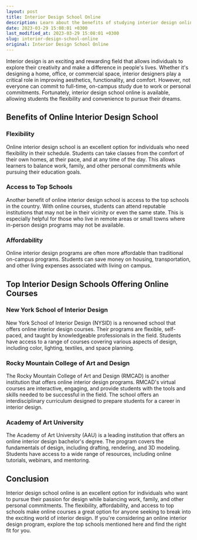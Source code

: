 ```yaml
---
layout: post
title: Interior Design School Online
description: Learn about the benefits of studying interior design online and the top interior design schools offering online courses.
date: 2023-03-29 15:08:01 +0300
last_modified_at: 2023-03-29 15:08:01 +0300
slug: interior-design-school-online
original: Interior Design School Online
---
```


Interior design is an exciting and rewarding field that allows individuals to explore their creativity and make a difference in people's lives. Whether it's designing a home, office, or commercial space, interior designers play a critical role in improving aesthetics, functionality, and comfort. However, not everyone can commit to full-time, on-campus study due to work or personal commitments. Fortunately, interior design school online is available, allowing students the flexibility and convenience to pursue their dreams.

## Benefits of Online Interior Design School

### Flexibility

Online interior design school is an excellent option for individuals who need flexibility in their schedule. Students can take classes from the comfort of their own homes, at their pace, and at any time of the day. This allows learners to balance work, family, and other personal commitments while pursuing their education goals.

### Access to Top Schools

Another benefit of online interior design school is access to the top schools in the country. With online courses, students can attend reputable institutions that may not be in their vicinity or even the same state. This is especially helpful for those who live in remote areas or small towns where in-person design programs may not be available.

### Affordability

Online interior design programs are often more affordable than traditional on-campus programs. Students can save money on housing, transportation, and other living expenses associated with living on campus.

## Top Interior Design Schools Offering Online Courses

### New York School of Interior Design

New York School of Interior Design (NYSID) is a renowned school that offers online interior design courses. Their programs are flexible, self-paced, and taught by knowledgeable professionals in the field. Students have access to a range of courses covering various aspects of design, including color, lighting, textiles, and space planning.

### Rocky Mountain College of Art and Design

The Rocky Mountain College of Art and Design (RMCAD) is another institution that offers online interior design programs. RMCAD's virtual courses are interactive, engaging, and provide students with the tools and skills needed to be successful in the field. The school offers an interdisciplinary curriculum designed to prepare students for a career in interior design.

### Academy of Art University

The Academy of Art University (AAU) is a leading institution that offers an online interior design bachelor's degree. The program covers the fundamentals of design, including drafting, rendering, and 3D modeling. Students have access to a wide range of resources, including online tutorials, webinars, and mentoring.

## Conclusion

Interior design school online is an excellent option for individuals who want to pursue their passion for design while balancing work, family, and other personal commitments. The flexibility, affordability, and access to top schools make online courses a great option for anyone seeking to break into the exciting world of interior design. If you're considering an online interior design program, explore the top schools mentioned here and find the right fit for you.